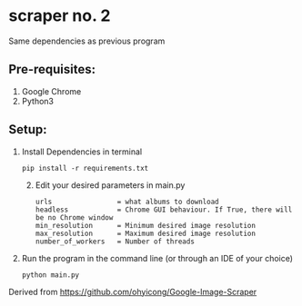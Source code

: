 # scraper no. 2 

Same dependencies as previous program

## Pre-requisites:
1. Google Chrome
2. Python3


## Setup:

1. Install Dependencies in terminal 
    ```
    pip install -r requirements.txt
    ```
   2. Edit your desired parameters in main.py
       ```
       urls                = what albums to download
       headless            = Chrome GUI behaviour. If True, there will be no Chrome window
       min_resolution      = Minimum desired image resolution
       max_resolution      = Maximum desired image resolution
       number_of_workers   = Number of threads
       ```
3. Run the program in the command line (or through an IDE of your choice)
    ```
    python main.py
    ```


 Derived from https://github.com/ohyicong/Google-Image-Scraper